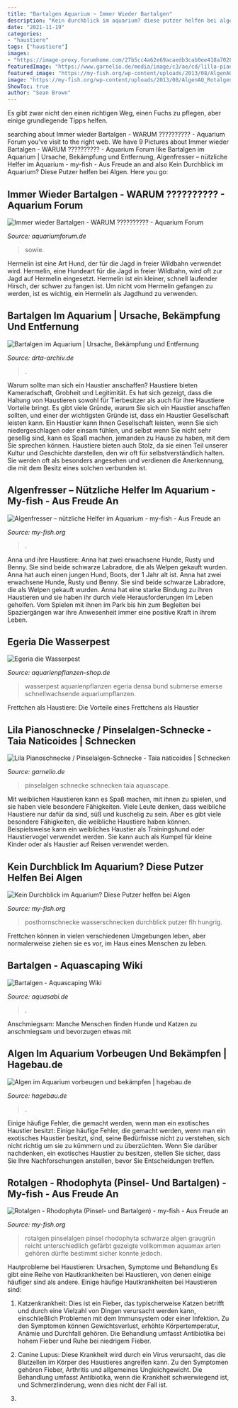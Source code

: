 ```yaml
---
title: "Bartalgen Aquarium ~ Immer Wieder Bartalgen"
description: "Kein durchblick im aquarium? diese putzer helfen bei algen"
date: "2021-11-19"
categories:
- "haustiere"
tags: ["haustiere"]
images:
- "https://image-proxy.forumhome.com/27b5cc4a62e69acaedb3cab0ee418a702843412f?url=http:%2F%2Fimg.photobucket.com%2Falbums%2Fv411%2Fjope06%2FAlgen%2Fschattenherz%2FFrame04395.jpg"
featuredImage: "https://www.garnelio.de/media/image/c3/ae/cd/lilla-pianoschnecke.jpg"
featured_image: "https://my-fish.org/wp-content/uploads/2013/08/AlgenAQ_Rotalgen_Audouinella600.jpg"
image: "https://my-fish.org/wp-content/uploads/2013/08/AlgenAQ_Rotalgen_Audouinella600.jpg"
ShowToc: true
author: "Sean Brown"
---
```



Es gibt zwar nicht den einen richtigen Weg, einen Fuchs zu pflegen, aber einige grundlegende Tipps helfen.

	

		
searching about Immer wieder Bartalgen - WARUM ?????????? - Aquarium Forum you've visit to the right web. We have 9 Pictures about Immer wieder Bartalgen - WARUM ?????????? - Aquarium Forum like Bartalgen im Aquarium | Ursache, Bekämpfung und Entfernung, Algenfresser – nützliche Helfer im Aquarium - my-fish - Aus Freude an and also Kein Durchblick im Aquarium? Diese Putzer helfen bei Algen. Here you go:
		
    
## Immer Wieder Bartalgen - WARUM ?????????? - Aquarium Forum

<img loading=lazy src="https://image-proxy.forumhome.com/27b5cc4a62e69acaedb3cab0ee418a702843412f?url=http:%2F%2Fimg.photobucket.com%2Falbums%2Fv411%2Fjope06%2FAlgen%2Fschattenherz%2FFrame04395.jpg" onerror="this.onerror=null;this.src='https://tse2.mm.bing.net/th?id=OIP.paTL0kVoBLJ60DBtrfROKgAAAA&amp;pid=15.1';" alt="Immer wieder Bartalgen - WARUM ?????????? - Aquarium Forum">

_Source: aquariumforum.de_

>sowie. 

	

Hermelin ist eine Art Hund, der für die Jagd in freier Wildbahn verwendet wird.
Hermelin, eine Hundeart für die Jagd in freier Wildbahn, wird oft zur Jagd auf Hermelin eingesetzt. Hermelin ist ein kleiner, schnell laufender Hirsch, der schwer zu fangen ist. Um nicht vom Hermelin gefangen zu werden, ist es wichtig, ein Hermelin als Jagdhund zu verwenden.

    
## Bartalgen Im Aquarium | Ursache, Bekämpfung Und Entfernung

<img loading=lazy src="https://www.drta-archiv.de/wp-content/uploads/2018/10/bartalgen031.jpg" onerror="this.onerror=null;this.src='https://tse3.mm.bing.net/th?id=OIP.br1hKlnHNR6yPHlJRJJU0AHaFP&amp;pid=15.1';" alt="Bartalgen im Aquarium | Ursache, Bekämpfung und Entfernung">

_Source: drta-archiv.de_

>. 

	

Warum sollte man sich ein Haustier anschaffen?
Haustiere bieten Kameradschaft, Grobheit und Legitimität. Es hat sich gezeigt, dass die Haltung von Haustieren sowohl für Tierbesitzer als auch für ihre Haustiere Vorteile bringt. Es gibt viele Gründe, warum Sie sich ein Haustier anschaffen sollten, und einer der wichtigsten Gründe ist, dass ein Haustier Gesellschaft leisten kann. Ein Haustier kann Ihnen Gesellschaft leisten, wenn Sie sich niedergeschlagen oder einsam fühlen, und selbst wenn Sie nicht sehr gesellig sind, kann es Spaß machen, jemanden zu Hause zu haben, mit dem Sie sprechen können. Haustiere bieten auch Stolz, da sie einen Teil unserer Kultur und Geschichte darstellen, den wir oft für selbstverständlich halten. Sie werden oft als besonders angesehen und verdienen die Anerkennung, die mit dem Besitz eines solchen verbunden ist.

    
## Algenfresser – Nützliche Helfer Im Aquarium - My-fish - Aus Freude An

<img loading=lazy src="https://my-fish.org/wp-content/uploads/2012/05/VittinaCoromandeliana.jpg" onerror="this.onerror=null;this.src='https://tse3.mm.bing.net/th?id=OIP.NHcUQoIVJfNzWYSgooixhgAAAA&amp;pid=15.1';" alt="Algenfresser – nützliche Helfer im Aquarium - my-fish - Aus Freude an">

_Source: my-fish.org_

>. 

	

Anna und ihre Haustiere: Anna hat zwei erwachsene Hunde, Rusty und Benny. Sie sind beide schwarze Labradore, die als Welpen gekauft wurden. Anna hat auch einen jungen Hund, Boots, der 1 Jahr alt ist.
Anna hat zwei erwachsene Hunde, Rusty und Benny. Sie sind beide schwarze Labradore, die als Welpen gekauft wurden. Anna hat eine starke Bindung zu ihren Haustieren und sie haben ihr durch viele Herausforderungen im Leben geholfen. Vom Spielen mit ihnen im Park bis hin zum Begleiten bei Spaziergängen war ihre Anwesenheit immer eine positive Kraft in ihrem Leben.

    
## Egeria Die Wasserpest

<img loading=lazy src="https://www.aquarienpflanzen-shop.de/media/image/product/430/md/wasserpest-egeria-densa-im-bund~4.jpg" onerror="this.onerror=null;this.src='https://tse4.mm.bing.net/th?id=OIP.Gg3Rh-1r6LDnuerQwynFlQHaHa&amp;pid=15.1';" alt="Egeria die Wasserpest">

_Source: aquarienpflanzen-shop.de_

>wasserpest aquarienpflanzen egeria densa bund submerse emerse schnellwachsende aquariumpflanzen. 

	

Frettchen als Haustiere: Die Vorteile eines Frettchens als Haustier

    
## Lila Pianoschnecke / Pinselalgen-Schnecke - Taia Naticoides | Schnecken

<img loading=lazy src="https://www.garnelio.de/media/image/c3/ae/cd/lilla-pianoschnecke.jpg" onerror="this.onerror=null;this.src='https://tse2.mm.bing.net/th?id=OIP.pG1sLqGcXB6ISH8hPnm7yAHaF1&amp;pid=15.1';" alt="Lila Pianoschnecke / Pinselalgen-Schnecke - Taia naticoides | Schnecken">

_Source: garnelio.de_

>pinselalgen schnecke schnecken taia aquascape. 

	

Mit weiblichen Haustieren kann es Spaß machen, mit ihnen zu spielen, und sie haben viele besondere Fähigkeiten.
Viele Leute denken, dass weibliche Haustiere nur dafür da sind, süß und kuschelig zu sein. Aber es gibt viele besondere Fähigkeiten, die weibliche Haustiere haben können. Beispielsweise kann ein weibliches Haustier als Trainingshund oder Haustiervogel verwendet werden. Sie kann auch als Kumpel für kleine Kinder oder als Haustier auf Reisen verwendet werden.

    
## Kein Durchblick Im Aquarium? Diese Putzer Helfen Bei Algen

<img loading=lazy src="https://my-fish.org/wp-content/uploads/2015/07/download_3731_3-1619x1080.jpg" onerror="this.onerror=null;this.src='https://tse1.mm.bing.net/th?id=OIP.UKZYYXMF7M6O2H_NnFJWvwHaE8&amp;pid=15.1';" alt="Kein Durchblick im Aquarium? Diese Putzer helfen bei Algen">

_Source: my-fish.org_

>posthornschnecke wasserschnecken durchblick putzer flh hungrig. 

	

Frettchen können in vielen verschiedenen Umgebungen leben, aber normalerweise ziehen sie es vor, im Haus eines Menschen zu leben.

    
## Bartalgen - Aquascaping Wiki

<img loading=lazy src="https://www.aquasabi.de/vcdn/images/item/zoom/rD6oeY65EK/Bartalgen#1.jpg" onerror="this.onerror=null;this.src='https://tse1.mm.bing.net/th?id=OIP.tDKc1HHxlm355JKWDLNOEwHaE8&amp;pid=15.1';" alt="Bartalgen - Aquascaping Wiki">

_Source: aquasabi.de_

>. 

	

Anschmiegsam: Manche Menschen finden Hunde und Katzen zu anschmiegsam und bevorzugen etwas mit

    
## Algen Im Aquarium Vorbeugen Und Bekämpfen | Hagebau.de

<img loading=lazy src="https://www.hagebau.de/media/i/algen-desktop-99184606-11268-1.jpg" onerror="this.onerror=null;this.src='https://tse1.mm.bing.net/th?id=OIP.7nDY66JkSilYLX21fbGsPQHaDA&amp;pid=15.1';" alt="Algen im Aquarium vorbeugen und bekämpfen | hagebau.de">

_Source: hagebau.de_

>. 

	

Einige häufige Fehler, die gemacht werden, wenn man ein exotisches Haustier besitzt:
Einige häufige Fehler, die gemacht werden, wenn man ein exotisches Haustier besitzt, sind, seine Bedürfnisse nicht zu verstehen, sich nicht richtig um sie zu kümmern und zu überzüchten. Wenn Sie darüber nachdenken, ein exotisches Haustier zu besitzen, stellen Sie sicher, dass Sie Ihre Nachforschungen anstellen, bevor Sie Entscheidungen treffen.

    
## Rotalgen - Rhodophyta (Pinsel- Und Bartalgen) - My-fish - Aus Freude An

<img loading=lazy src="https://my-fish.org/wp-content/uploads/2013/08/AlgenAQ_Rotalgen_Audouinella600.jpg" onerror="this.onerror=null;this.src='https://tse3.mm.bing.net/th?id=OIP.Ma2ff9EIiWmpV11BdIoEhgHaE8&amp;pid=15.1';" alt="Rotalgen - Rhodophyta (Pinsel- und Bartalgen) - my-fish - Aus Freude an">

_Source: my-fish.org_

>rotalgen pinselalgen pinsel rhodophyta schwarze algen graugrün reicht unterschiedlich gefärbt gezeigte vollkommen aquamax arten gehören dürfte bestimmt sicher konnte jedoch. 

	

Hautprobleme bei Haustieren: Ursachen, Symptome und Behandlung
Es gibt eine Reihe von Hautkrankheiten bei Haustieren, von denen einige häufiger sind als andere. Einige häufige Hautkrankheiten bei Haustieren sind:
1. Katzenkrankheit: Dies ist ein Fieber, das typischerweise Katzen betrifft und durch eine Vielzahl von Dingen verursacht werden kann, einschließlich Problemen mit dem Immunsystem oder einer Infektion. Zu den Symptomen können Gewichtsverlust, erhöhte Körpertemperatur, Anämie und Durchfall gehören. Die Behandlung umfasst Antibiotika bei hohem Fieber und Ruhe bei niedrigem Fieber.

2. Canine Lupus: Diese Krankheit wird durch ein Virus verursacht, das die Blutzellen im Körper des Haustieres angreifen kann. Zu den Symptomen gehören Fieber, Arthritis und allgemeines Ungleichgewicht. Die Behandlung umfasst Antibiotika, wenn die Krankheit schwerwiegend ist, und Schmerzlinderung, wenn dies nicht der Fall ist.

3.

